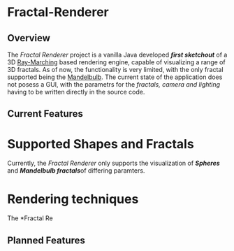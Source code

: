 # Fractal-Renderer
## Overview

The *Fractal Renderer* project is a vanilla Java developed ***first sketchout*** of a 3D [Ray-Marching](https://en.wikipedia.org/wiki/Ray_marching) based rendering engine, capable of visualizing a range of 3D fractals. As of now, the functionality is very limited, with the only fractal supported being the [Mandelbulb](https://en.wikipedia.org/wiki/Mandelbulb). The current state of the application does not posess a GUI, with the parametrs for the *fractals, camera and lighting* having to be written directly in the source code. 

## Current Features

# Supported Shapes and Fractals
Currently, the *Fractal Renderer* only supports the visualization of ***Spheres*** and ***Mandelbulb fractals***of differing paramters. 
# Rendering techniques
The *Fractal Re

## Planned Features


